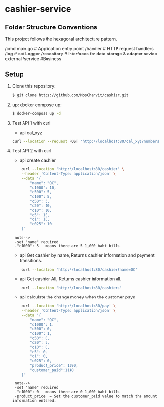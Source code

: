 
# cashier-service 

## Folder Structure Conventions

This project follows the hexagonal architecture pattern.

/cmd
    main.go           # Application entry point
/handler              # HTTP request handlers
/log                  # set Logger
/repository           # Interfaces for data storage & adapter sevice external
/service              #Business 



## Setup

1. Clone this repository:
    ```bash
   $ git clone https://github.com/MosChanvit/cashier.git
    ```
2. up: docker compose up:
    ```bash
   $ docker-compose up -d
    ```

3. Test API 1 with curl
    
    * api cal_xyz
    ```bash
    curl --location --request POST 'http://localhost:80/cal_xyz?numbers=1%2CX%2C8%2C17%2CY%2CZ%2C78%2C113'
    ```

4. Test API 2 with curl
    * api create cashier
    ```bash
        curl --location 'http://localhost:80/cashier' \
        --header 'Content-Type: application/json' \
        --data '{
            "name": "QC",
            "c1000": 10,
            "c500": 5,
            "c100": 5,
            "c50": 5,
            "c20": 10,
            "c10": 10,
            "c5": 10,
            "c1": 10,
            "c025": 10
        }'
    ```
        note--> 
        -set "name" required
        -"c1000": 5   means there are 5 1,000 baht bills


    * api Get cashier by name, Returns cashier information and payment transitions.
    ```bash
        curl --location 'http://localhost:80/cashier?name=QC'
    ```
    * api Get cashier All, Returns cashier information all.
    ```bash
        curl --location 'http://localhost:80/cashiers'
    ```
    * api calculate the change money when the customer pays
    ```bash
        curl --location 'http://localhost:80/pay' \
        --header 'Content-Type: application/json' \
        --data '{
            "name": "QC",
            "c1000": 1,
            "c500": 0,
            "c100": 1,
            "c50": 0,
            "c20": 2,
            "c10": 0,
            "c5": 0,
            "c1": 0,
            "c025": 0,
            "product_price": 1090,
            "customer_paid":1140
        }'
    ```
        note--> 
        -set "name" required
        -"c1000": 0   means there are 0 1,000 baht bills
        -product_price  = Set the customer_paid value to match the amount information entered.


